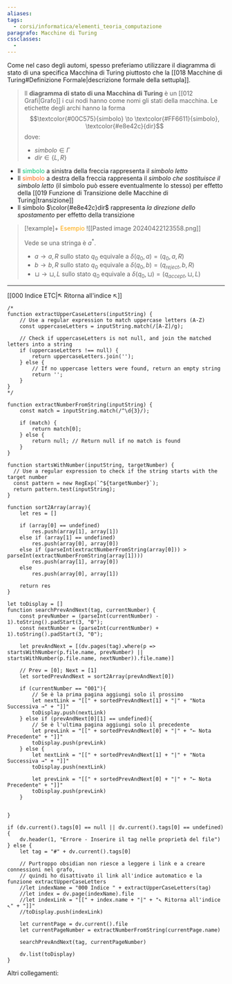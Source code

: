 ```yaml
---
aliases: 
tags:
  - corsi/informatica/elementi_teoria_computazione
paragrafo: Macchine di Turing
cssclasses:
  - 
---
```

Come nel caso degli automi, spesso preferiamo utilizzare il diagramma di stato di una specifica Macchina di Turing piuttosto che la [[018 Macchine di Turing#Definizione Formale|descrizione formale della settupla]]. 

>Il **diagramma di stato di una Macchina di Turing** è un [[012 Grafi|Grafo]] i cui nodi hanno come nomi gli stati della macchina. Le etichette degli archi hanno la forma 
>$$\textcolor{#00C575}{simbolo} \to \textcolor{#FF6611}{simbolo}, \textcolor{#e8e42c}{dir}$$
>dove: 
>- $simbolo\in\Gamma$
>- $dir \in \{L, R\}$

- Il <font color="#00C575">simbolo</font> a sinistra della freccia rappresenta il *simbolo letto*
- Il <font color="#FF6611">simbolo</font> a destra della freccia rappresenta il *simbolo che sostituisce il simbolo letto* (il simbolo può essere eventualmente lo stesso) per effetto della [[019 Funzione di Transizione delle Macchine di Turing|transizione]]
- Il simbolo $\color{#e8e42c}dir$ rappresenta *la direzione dello spostamento* per effetto della transizione

> [!example]+ <font color="orange">Esempio</font>
>![[Pasted image 20240422123558.png]]
>
>Vede se una stringa è $a^*$.
>
>- $a\to a, R$ sullo stato $q_0$ equivale a $\delta(q_0,a)=(q_0,a,R)$
>- $b\to b, R$ sullo stato $q_0$ equivale a $\delta(q_0,b)=(q_{reject},b,R)$
>- $\sqcup\to \sqcup, L$ sullo stato $q_0$ equivale a $\delta(q_0,\sqcup)=(q_{accept},\sqcup,L)$



___
[[000 Indice ETC|↖ Ritorna all'indice ↖]]

```dataviewjs
/*
function extractUpperCaseLetters(inputString) {
	// Use a regular expression to match uppercase letters (A-Z)
	const uppercaseLetters = inputString.match(/[A-Z]/g);
	
	// Check if uppercaseLetters is not null, and join the matched letters into a string
	if (uppercaseLetters !== null) {
		return uppercaseLetters.join('');
	} else {
	    // If no uppercase letters were found, return an empty string
	    return '';
	}
}
*/

function extractNumberFromString(inputString) {
	const match = inputString.match(/^\d{3}/);
	
	if (match) {
		return match[0];
	} else {
		return null; // Return null if no match is found
	}
}

function startsWithNumber(inputString, targetNumber) {
  // Use a regular expression to check if the string starts with the target number
  const pattern = new RegExp(`^${targetNumber}`);
  return pattern.test(inputString);
}

function sort2Array(array){
	let res = []
	
	if (array[0] == undefined)
		res.push(array[1], array[1])
	else if (array[1] == undefined)
		res.push(array[0], array[0])
	else if (parseInt(extractNumberFromString(array[0])) > parseInt(extractNumberFromString(array[1])))
		res.push(array[1], array[0])
	else
		res.push(array[0], array[1])
	
	return res
}

let toDisplay = []
function searchPrevAndNext(tag, currentNumber) {
	const prevNumber = (parseInt(currentNumber) - 1).toString().padStart(3, "0");
	const nextNumber = (parseInt(currentNumber) + 1).toString().padStart(3, "0");
	
	let prevAndNext = [(dv.pages(tag).where(p => startsWithNumber(p.file.name, prevNumber) || startsWithNumber(p.file.name, nextNumber)).file.name)]
	
	// Prev = [0]; Next = [1]
	let sortedPrevAndNext = sort2Array(prevAndNext[0])
	
	if (currentNumber == "001"){ 
		// Se è la prima pagina aggiungi solo il prossimo
		let nextLink = "[[" + sortedPrevAndNext[1] + "|" + "Nota Successiva →" + "]]"
		toDisplay.push(nextLink)
	} else if (prevAndNext[0][1] == undefined){
		// Se è l'ultima pagina aggiungi solo il precedente
		let prevLink = "[[" + sortedPrevAndNext[0] + "|" + "← Nota Precedente" + "]]"
		toDisplay.push(prevLink)
	} else {
		let nextLink = "[[" + sortedPrevAndNext[1] + "|" + "Nota Successiva →" + "]]"
		toDisplay.push(nextLink)
		
		let prevLink = "[[" + sortedPrevAndNext[0] + "|" + "← Nota Precedente" + "]]"
		toDisplay.push(prevLink)
	}
	
	
}

if (dv.current().tags[0] == null || dv.current().tags[0] == undefined){
	dv.header(1, "Errore - Inserire il tag nelle proprietà del file")
} else {
	let tag = "#" + dv.current().tags[0]

	// Purtroppo obsidian non riesce a leggere i link e a creare connessioni nel grafo,
	// quindi ho disattivato il link all'indice automatico e la funzione extractUpperCaseLetters
	//let indexName = "000 Indice " + extractUpperCaseLetters(tag)
	//let index = dv.page(indexName).file
	//let indexLink = "[[" + index.name + "|" + "↖ Ritorna all'indice ↖" + "]]"
	//toDisplay.push(indexLink)
	
	let currentPage = dv.current().file
	let currentPageNumber = extractNumberFromString(currentPage.name)
	
	searchPrevAndNext(tag, currentPageNumber)
	
	dv.list(toDisplay)
}
```

Altri collegamenti: 